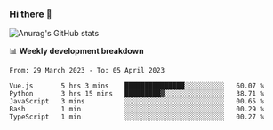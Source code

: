 ### Hi there 👋
![Anurag's GitHub stats](https://github-readme-stats.vercel.app/api?username=jami1024&show_icons=true&theme=radical)

📊 **Weekly development breakdown**
<!--START_SECTION:waka-->

```text
From: 29 March 2023 - To: 05 April 2023

Vue.js       5 hrs 3 mins    ███████████████░░░░░░░░░░   60.07 %
Python       3 hrs 15 mins   █████████▓░░░░░░░░░░░░░░░   38.71 %
JavaScript   3 mins          ░░░░░░░░░░░░░░░░░░░░░░░░░   00.65 %
Bash         1 min           ░░░░░░░░░░░░░░░░░░░░░░░░░   00.29 %
TypeScript   1 min           ░░░░░░░░░░░░░░░░░░░░░░░░░   00.27 %
```

<!--END_SECTION:waka-->
<!--
**jami1024/jami1024** is a ✨ _special_ ✨ repository because its `README.md` (this file) appears on your GitHub profile.

Here are some ideas to get you started:

- 🔭 I’m currently working on ...
- 🌱 I’m currently learning ...
- 👯 I’m looking to collaborate on ...
- 🤔 I’m looking for help with ...
- 💬 Ask me about ...
- 📫 How to reach me: ...
- 😄 Pronouns: ...
- ⚡ Fun fact: ...
-->
